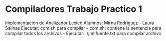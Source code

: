 # Compiladores Trabajo Practico 1
Implementacion de Analizador Lexico
Alumnos: Mirna Rodriguez - Laura Salinas
Ejecutar: com.sh para compilar - 
com.sh: contiene la sentencia para compilar todos los archivos -
Ejecutar: ./jml fuente.txt para compilar archivo
